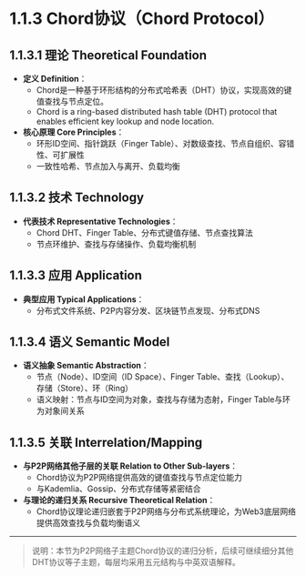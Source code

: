 # 1.1.3 Chord协议（Chord Protocol）

## 1.1.3.1 理论 Theoretical Foundation

- **定义 Definition**：
  - Chord是一种基于环形结构的分布式哈希表（DHT）协议，实现高效的键值查找与节点定位。
  - Chord is a ring-based distributed hash table (DHT) protocol that enables efficient key lookup and node location.
- **核心原理 Core Principles**：
  - 环形ID空间、指针跳跃（Finger Table）、对数级查找、节点自组织、容错性、可扩展性
  - 一致性哈希、节点加入与离开、负载均衡

## 1.1.3.2 技术 Technology

- **代表技术 Representative Technologies**：
  - Chord DHT、Finger Table、分布式键值存储、节点查找算法
  - 节点环维护、查找与存储操作、负载均衡机制

## 1.1.3.3 应用 Application

- **典型应用 Typical Applications**：
  - 分布式文件系统、P2P内容分发、区块链节点发现、分布式DNS

## 1.1.3.4 语义 Semantic Model

- **语义抽象 Semantic Abstraction**：
  - 节点（Node）、ID空间（ID Space）、Finger Table、查找（Lookup）、存储（Store）、环（Ring）
  - 语义映射：节点与ID空间为对象，查找与存储为态射，Finger Table与环为对象间关系

## 1.1.3.5 关联 Interrelation/Mapping

- **与P2P网络其他子层的关联 Relation to Other Sub-layers**：
  - Chord协议为P2P网络提供高效的键值查找与节点定位能力
  - 与Kademlia、Gossip、分布式存储等紧密结合
- **与理论的递归关系 Recursive Theoretical Relation**：
  - Chord协议理论递归嵌套于P2P网络与分布式系统理论，为Web3底层网络提供高效查找与负载均衡语义

---

> 说明：本节为P2P网络子主题Chord协议的递归分析，后续可继续细分其他DHT协议等子主题，每层均采用五元结构与中英双语解释。
